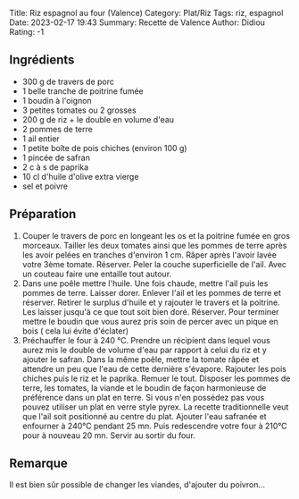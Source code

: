 Title: Riz espagnol au four (Valence)
Category: Plat/Riz
Tags: riz, espagnol
Date: 2023-02-17 19:43
Summary: Recette de Valence
Author: Didiou
Rating: -1 

## Ingrédients

- 300 g de travers de porc
- 1 belle tranche de poitrine fumée
- 1 boudin à l'oignon
- 3 petites tomates ou 2 grosses
- 200 g de riz + le double en volume d'eau
- 2 pommes de terre
- 1 ail entier
- 1  petite boîte de pois chiches (environ 100 g)
- 1 pincée de safran
- 2 c à s de paprika
- 10 cl d'huile d'olive extra vierge
- sel et poivre

## Préparation

1. Couper le travers de porc en longeant les os et la poitrine fumée en gros morceaux. Tailler les deux tomates ainsi que les pommes de terre après les avoir pelées en tranches d'environ 1 cm. Râper après l'avoir lavée votre 3ème tomate. Réserver. Peler la couche superficielle de l'ail. Avec un couteau faire une entaille tout autour.
2. Dans une poêle mettre l'huile. Une fois chaude, mettre l'ail puis les pommes de terre. Laisser dorer. Enlever l'ail et les pommes de terre et réserver. Retirer le surplus d'huile et y rajouter le travers et la poitrine. Les laisser jusqu'à ce que tout soit bien doré. Réserver. Pour terminer mettre le boudin que vous aurez pris soin de percer avec un pique en bois ( cela lui évite d'éclater)
3. Préchauffer le four à 240 °C. Prendre un récipient dans lequel vous aurez mis le double de volume d'eau par rapport à celui du riz et y ajouter le safran. Dans la même poêle, mettre la tomate râpée et attendre un peu que l'eau de cette dernière s'évapore. Rajouter les pois chiches puis le riz et le paprika. Remuer le tout. Disposer les pommes de terre, les tomates, la viande et le boudin de façon harmonieuse de préférence dans un plat en terre. Si vous n'en possédez pas vous pouvez utiliser un plat en verre style pyrex. La recette traditionnelle veut que l'ail soit positionné au centre du plat. Ajouter l'eau safranée et enfourner à 240°C pendant 25 mn. Puis redescendre votre four à 210°C pour à nouveau 20 mn. Servir au sortir du four.

## Remarque

Il est bien sûr possible de changer les viandes, d'ajouter du poivron...